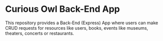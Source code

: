 # Curious Owl Back-End App

This repository provides a Back-End (Express) App where users can make CRUD requests for resources like users, books, events like museums, theaters, concerts or restaurants.
